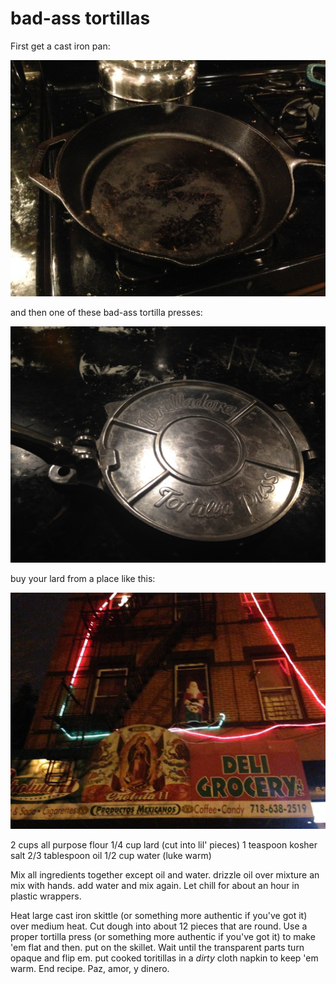 bad-ass tortillas
=====================

First get a cast iron pan:

![](./pan.jpg)

and then one of these bad-ass tortilla presses:

![](./tortillador.jpg)

buy your lard from a place like this:

![](./store.jpg)

2 cups all purpose flour
1/4 cup lard (cut into lil' pieces)
1 teaspoon kosher salt
2/3 tablespoon oil
1/2 cup water (luke warm)

Mix all ingredients together except oil and water. drizzle oil over mixture an mix with hands. add water and mix again. Let chill for about an hour in plastic wrappers.

Heat large cast iron skittle (or something more authentic if you've got it) over medium heat. Cut dough into about 12 pieces that are round. Use a proper tortilla press (or something more authentic if you've got it) to make 'em flat and then. put on the skillet. Wait until the transparent parts turn opaque and flip em. put cooked toritillas in a *dirty* cloth napkin to keep 'em warm. End recipe. Paz, amor, y dinero.